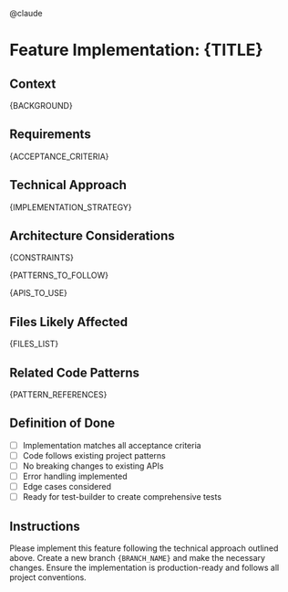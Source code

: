 @claude

# Feature Implementation: {TITLE}

## Context

{BACKGROUND}

## Requirements

{ACCEPTANCE_CRITERIA}

## Technical Approach

{IMPLEMENTATION_STRATEGY}

## Architecture Considerations

{CONSTRAINTS}

{PATTERNS_TO_FOLLOW}

{APIS_TO_USE}

## Files Likely Affected

{FILES_LIST}

## Related Code Patterns

{PATTERN_REFERENCES}

## Definition of Done

- [ ] Implementation matches all acceptance criteria
- [ ] Code follows existing project patterns
- [ ] No breaking changes to existing APIs
- [ ] Error handling implemented
- [ ] Edge cases considered
- [ ] Ready for test-builder to create comprehensive tests

## Instructions

Please implement this feature following the technical approach outlined above. Create a new branch `{BRANCH_NAME}` and make the necessary changes. Ensure the implementation is production-ready and follows all project conventions.
